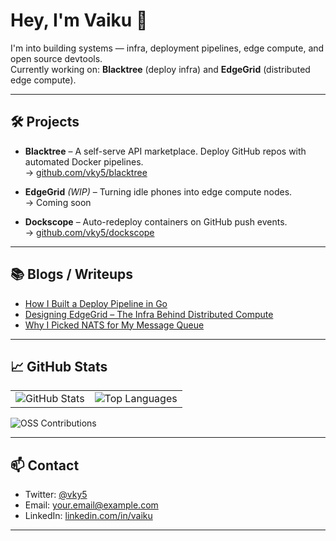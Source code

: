 # Hey, I'm Vaiku 👋

I'm into building systems — infra, deployment pipelines, edge compute, and open source devtools.  
Currently working on: **Blacktree** (deploy infra) and **EdgeGrid** (distributed edge compute).

---

## 🛠️ Projects

- **Blacktree** – A self-serve API marketplace. Deploy GitHub repos with automated Docker pipelines.  
  → [github.com/vky5/blacktree](https://github.com/vky5/blacktree)

- **EdgeGrid** *(WIP)* – Turning idle phones into edge compute nodes.  
  → Coming soon

- **Dockscope** – Auto-redeploy containers on GitHub push events.  
  → [github.com/vky5/dockscope](https://github.com/vky5/dockscope)

---

## 📚 Blogs / Writeups

- [How I Built a Deploy Pipeline in Go](#)
- [Designing EdgeGrid – The Infra Behind Distributed Compute](#)
- [Why I Picked NATS for My Message Queue](#)

---

## 📈 GitHub Stats

<table>
  <tr>
    <td>
      <img src="https://github-readme-stats.vercel.app/api?username=vky5&show_icons=true&theme=radical" alt="GitHub Stats" />
    </td>
    <td>
      <img src="https://github-readme-stats.vercel.app/api/top-langs/?username=vky5&layout=compact&theme=radical" alt="Top Languages" />
    </td>
  </tr>
</table>

<!-- OSS Contributions Card -->
<img src="https://github-profile-summary-cards.vercel.app/api/cards/profile-details?username=vky5&theme=radical" alt="OSS Contributions" />

---

## 📫 Contact

- Twitter: [@vky5](https://twitter.com/vky5)
- Email: your.email@example.com  
- LinkedIn: [linkedin.com/in/vaiku](#)

---

